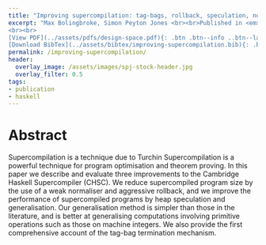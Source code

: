 ```yaml
---
title: "Improving supercompilation: tag-bags, rollback, speculation, normalisation, and generalisation"
excerpt: "Max Bolingbroke, Simon Peyton Jones <br><br>Published in <em>ICFP</em>
<br><br>
[View PDF](../assets/pdfs/design-space.pdf){: .btn .btn--info ..btn--large}
[Download BibTex](../assets/bibtex/improving-supercompilation.bib){: .btn .btn--info ..btn--large}"
permalink: /improving-supercompilation/
header:
  overlay_image: /assets/images/spj-stock-header.jpg
  overlay_filter: 0.5
tags:
- publication
- haskell
---
```


# Abstract

Supercompilation is a technique due to Turchin Supercompilation is a powerful technique for program optimisation and theorem proving. In this paper we describe and evaluate three improvements to the Cambridge Haskell Supercompiler (CHSC). We reduce supercompiled program size by the use of a weak normaliser and aggressive rollback, and we improve the performance of supercompiled programs by heap speculation and generalisation. Our generalisation method is simpler than those in the literature, and is better at generalising computations involving primitive operations such as those on machine integers. We also provide the first comprehensive account of the tag-bag termination mechanism.
